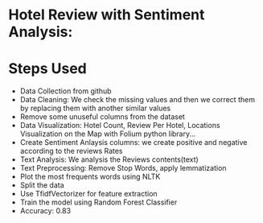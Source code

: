 # Hotel Review with Sentiment Analysis:
# Steps Used
* Data Collection from github 
* Data Cleaning: We check the missing values and then we correct them by replacing them with another similar values
* Remove some unuseful columns from the dataset
* Data Visualization: Hotel Count, Review Per Hotel, Locations Visualization on the Map with Folium python library...
* Create Sentiment Anlaysis columns: we create positive and negative according to the reviews Rates
* Text Analysis: We analysis the Reviews contents(text)
* Text Preprocessing: Remove Stop Words, apply lemmatization
* Plot the most frequents words using NLTK
* Split the data
* Use TfidfVectorizer for feature extraction 
* Train the model using Random Forest Classifier
* Accuracy: 0.83
